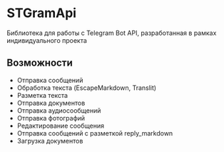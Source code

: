 # STGramApi
Библиотека для работы с Telegram Bot API, разработанная в рамках индивидуального проекта

## Возможности
- Отправка сообщений
- Обработка текста (EscapeMarkdown, Translit)
- Разметка текста
- Отправка документов
- Отправка аудиосообщений
- Отправка фотографий
- Редактирование сообщения
- Отправка сообщений с разметкой reply_markdown
- Загрузка документов
